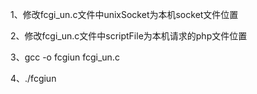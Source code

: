 1、修改fcgi_un.c文件中unixSocket为本机socket文件位置

2、修改fcgi_un.c文件中scriptFile为本机请求的php文件位置

3、gcc -o fcgiun fcgi_un.c

4、./fcgiun
